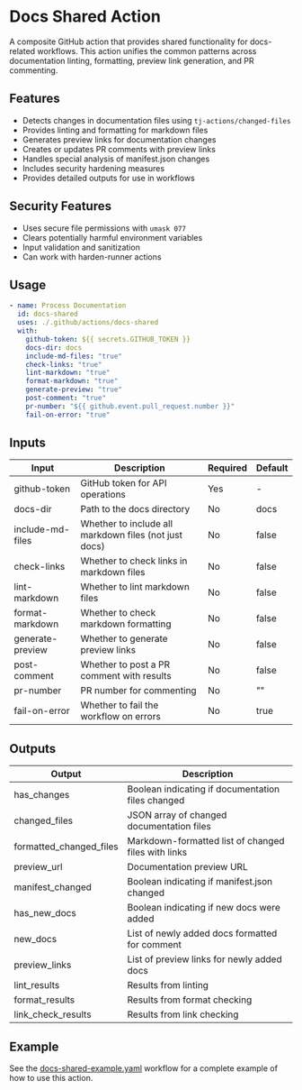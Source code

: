# Docs Shared Action

A composite GitHub action that provides shared functionality for docs-related workflows. This action unifies the common patterns across documentation linting, formatting, preview link generation, and PR commenting.

## Features

- Detects changes in documentation files using `tj-actions/changed-files`
- Provides linting and formatting for markdown files
- Generates preview links for documentation changes
- Creates or updates PR comments with preview links
- Handles special analysis of manifest.json changes
- Includes security hardening measures
- Provides detailed outputs for use in workflows

## Security Features

- Uses secure file permissions with `umask 077`
- Clears potentially harmful environment variables
- Input validation and sanitization
- Can work with harden-runner actions

## Usage

```yaml
- name: Process Documentation
  id: docs-shared
  uses: ./.github/actions/docs-shared
  with:
    github-token: ${{ secrets.GITHUB_TOKEN }}
    docs-dir: docs
    include-md-files: "true"
    check-links: "true"
    lint-markdown: "true"
    format-markdown: "true"
    generate-preview: "true"
    post-comment: "true"
    pr-number: "${{ github.event.pull_request.number }}"
    fail-on-error: "true"
```

## Inputs

| Input            | Description                                         | Required | Default |
|------------------|-----------------------------------------------------|----------|---------|
| github-token     | GitHub token for API operations                     | Yes      | -       |
| docs-dir         | Path to the docs directory                          | No       | docs    |
| include-md-files | Whether to include all markdown files (not just docs) | No     | false   |
| check-links      | Whether to check links in markdown files            | No       | false   |
| lint-markdown    | Whether to lint markdown files                      | No       | false   |
| format-markdown  | Whether to check markdown formatting                | No       | false   |
| generate-preview | Whether to generate preview links                   | No       | false   |
| post-comment     | Whether to post a PR comment with results           | No       | false   |
| pr-number        | PR number for commenting                            | No       | ""      |
| fail-on-error    | Whether to fail the workflow on errors              | No       | true    |

## Outputs

| Output                | Description                                       |
|-----------------------|---------------------------------------------------|
| has_changes           | Boolean indicating if documentation files changed |
| changed_files         | JSON array of changed documentation files         |
| formatted_changed_files | Markdown-formatted list of changed files with links |
| preview_url           | Documentation preview URL                         |
| manifest_changed      | Boolean indicating if manifest.json changed       |
| has_new_docs          | Boolean indicating if new docs were added         |
| new_docs              | List of newly added docs formatted for comment    |
| preview_links         | List of preview links for newly added docs        |
| lint_results          | Results from linting                             |
| format_results        | Results from format checking                     |
| link_check_results    | Results from link checking                       |

## Example

See the [docs-shared-example.yaml](./.github/workflows/docs-shared-example.yaml) workflow for a complete example of how to use this action.